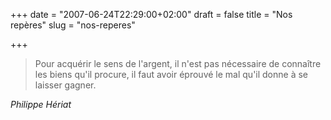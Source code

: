 +++
date = "2007-06-24T22:29:00+02:00"
draft = false
title = "Nos repères"
slug = "nos-reperes"

+++

> Pour acquérir le sens de l'argent, il n'est pas nécessaire de connaître les biens qu'il procure, il faut avoir éprouvé le mal qu'il donne à se laisser gagner.

_Philippe Hériat_